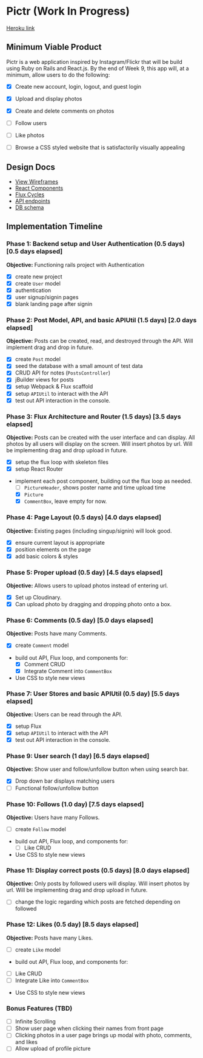 # Pictr (Work In Progress)

[Heroku link][heroku]

[heroku]: https://pictr-app.herokuapp.com/

## Minimum Viable Product

Pictr is a web application inspired by Instagram/Flickr that will be build using Ruby on Rails and React.js. By the end of Week 9, this app will, at a minimum, allow users to do the following:

- [x] Create new account, login, logout, and guest login
- [x] Upload and display photos
- [x] Create and delete comments on photos
- [ ] Follow users
- [ ] Like photos
- [ ] Browse a CSS styled website that is satisfactorily visually appealing


## Design Docs
* [View Wireframes][views]
* [React Components][components]
* [Flux Cycles][flux-cycles]
* [API endpoints][api-endpoints]
* [DB schema][schema]

[views]: ./docs/views.md
[components]: ./docs/components.md
[flux-cycles]: ./docs/flux-cycles.md
[api-endpoints]: ./docs/api-endpoints.md
[schema]: ./docs/schema.md

## Implementation Timeline

### Phase 1: Backend setup and User Authentication (0.5 days) [0.5 days elapsed]

**Objective:** Functioning rails project with Authentication

- [x] create new project
- [x] create `User` model
- [x] authentication
- [x] user signup/signin pages
- [x] blank landing page after signin

### Phase 2: Post Model, API, and basic APIUtil (1.5 days) [2.0 days elapsed]

**Objective:** Posts can be created, read, and destroyed through
the API. Will implement drag and drop in future.

- [x] create `Post` model
- [x] seed the database with a small amount of test data
- [x] CRUD API for notes (`PostsController`)
- [x] jBuilder views for posts
- [x] setup Webpack & Flux scaffold
- [x] setup `APIUtil` to interact with the API
- [x] test out API interaction in the console.

### Phase 3: Flux Architecture and Router (1.5 days) [3.5 days elapsed]

**Objective:** Posts can be created with the user interface and can display.
All photos by all users will display on the screen. Will insert photos by url.
Will be implementing drag and drop upload in future.

- [x] setup the flux loop with skeleton files
- [x] setup React Router
- implement each post component, building out the flux loop as needed.
  - [ ] `PictureHeader`, shows poster name and time upload time
  - [x] `Picture`
  - [x] `CommentBox`, leave empty for now.

### Phase 4: Page Layout (0.5 days) [4.0 days elapsed]

**Objective:** Existing pages (including singup/signin) will look good.

- [x] ensure current layout is appropriate
- [x] position elements on the page
- [x] add basic colors & styles

### Phase 5: Proper upload (0.5 day) [4.5 days elapsed]

**Objective:** Allows users to upload photos instead of entering url.

- [x] Set up Cloudinary.
- [x] Can upload photo by dragging and dropping photo onto a box.

### Phase 6: Comments (0.5 day) [5.0 days elapsed]

**Objective:** Posts have many Comments.

- [x] create `Comment` model
- build out API, Flux loop, and components for:
  - [x] Comment CRUD
  - [x] Integrate Comment into `CommentBox`
- Use CSS to style new views


### Phase 7: User Stores and basic APIUtil (0.5 day) [5.5 days elapsed]

**Objective:** Users can be read through the API.

- [x] setup Flux
- [x] setup `APIUtil` to interact with the API
- [x] test out API interaction in the console.

### Phase 9: User search (1 day) [6.5 days elapsed]

**Objective:** Show user and follow/unfollow button when using search bar.

- [x] Drop down bar displays matching users
- [ ] Functional follow/unfollow button

### Phase 10: Follows (1.0 day) [7.5 days elapsed]

**Objective:** Users have many Follows.

- [ ] create `Follow` model
- build out API, Flux loop, and components for:
  - [ ] Like CRUD
- Use CSS to style new views

### Phase 11: Display correct posts (0.5 days) [8.0 days elapsed]

**Objective:** Only posts by followed users will display.
Will insert photos by url. Will be implementing drag and drop upload in future.

- [ ] change the logic regarding which posts are fetched depending on followed

### Phase 12: Likes (0.5 day) [8.5 days elapsed]

**Objective:** Posts have many Likes.

- [ ] create `Like` model
- build out API, Flux loop, and components for:
- [ ] Like CRUD
- [ ] Integrate Like into `CommentBox`
- Use CSS to style new views

### Bonus Features (TBD)
- [ ] Infinite Scrolling
- [ ] Show user page when clicking their names from front page
- [ ] Clicking photos in a user page brings up modal with photo, comments, and likes
- [ ] Allow upload of profile picture

[phase-one]: ./docs/phases/phase1.md
[phase-two]: ./docs/phases/phase2.md
[phase-three]: ./docs/phases/phase3.md
[phase-four]: ./docs/phases/phase4.md
[phase-five]: ./docs/phases/phase5.md
